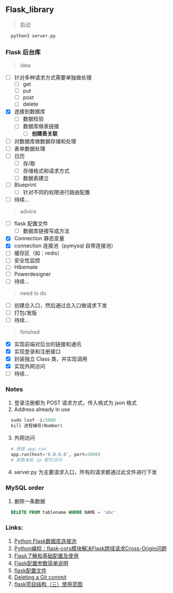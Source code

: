 ## Flask_library

> 启动

``` python
  python3 server.py
```

### Flask 后台库

> idea

- [ ] 针对多种请求方式需要单独做处理
  - [ ] get
  - [ ] put
  - [ ] post
  - [ ] delete
- [x] 连接到数据库
  - [ ] 数据校验
  - [ ] 数据库做表链接
    - [ ] **创建表关联**
- [ ] 对数据库做数据存储和处理
- [ ] 表单数据处理
- [ ] 日历
  - [ ] 存/取
  - [ ] 存储格式和请求方式
  - [ ] 数据表建立
- [ ] Blueprint
  - [ ] 针对不同的权限进行路由配置
- [ ] 待续...

> advice
- [ ] flask 配置文件
  - [ ] 数据库链接写成方法
- [x] Connection 静态变量
- [X] connection 连接池（pymysql 自带连接池）
- [ ] 缓存区（如：redis）
- [ ] 安全性监控
- [ ] Hibemate
- [ ] Powerdesigner
- [ ] 待续...

> need to do

- [ ] 创建总入口，然后通过总入口做请求下发
- [ ] 打包/发版
- [ ] 待续...

> finished

- [x] 实现前端对后台的链接和通讯
- [x] 实现登录和注册接口
- [x] 封装独立 Class 类，并实现调用
- [x] 实现外网访问
- [ ] 待续...

### Notes

1. 登录注册都为 POST 请求方式，传入格式为 json 格式
2. Address already in use
``` python
  sudo lsof -i:5000
  kill 进程编号(Number)
```
3. 外网访问
``` python
  # 修改 app.run
  app.run(host='0.0.0.0', port=5000)
  # 获取本机 ip 即可访问
```
4. server.py 为主要请求入口，所有的请求都通过此文件进行下发

### MySQL order

1. 删除一条数据
``` sql
  DELETE FROM tablename WHERE NAME = 'abc'
```

### Links:

1. [Python Flask数据库连接池](https://www.cnblogs.com/supery007/p/8206442.html)
2. [Python编程：flask-cors模块解决Flask跨域请求Cross-Origin问题](https://blog.csdn.net/mouday/article/details/85219076)
3. [Flask了解和基础配置及使用](https://www.jianshu.com/p/997e68df40e3)
4. [Flask配置参数简单说明](https://blog.csdn.net/qq_42517220/article/details/88687341)
5. [flask配置文件](https://www.jianshu.com/p/6b9a77f1c0cf)
6. [Deleting a Git commit](https://www.jianshu.com/p/073acdc79c7b)
7. [flask项目结构（三）使用蓝图](https://www.cnblogs.com/jackadam/p/8684148.html)
